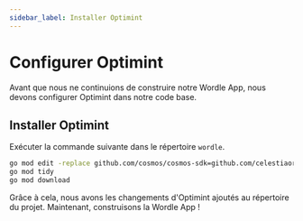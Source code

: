 ```yaml
---
sidebar_label: Installer Optimint
---
```


# Configurer Optimint

Avant que nous ne continuions de construire notre Wordle App, nous devons configurer Optimint dans notre code base.

## Installer Optimint

Exécuter la commande suivante dans le répertoire `wordle`.

```sh
go mod edit -replace github.com/cosmos/cosmos-sdk=github.com/celestiaorg/cosmos-sdk@v0.45.4-optimint-v0.3.5
go mod tidy
go mod download
```

Grâce à cela, nous avons les changements d'Optimint ajoutés au répertoire du projet. Maintenant, construisons la Wordle App !
